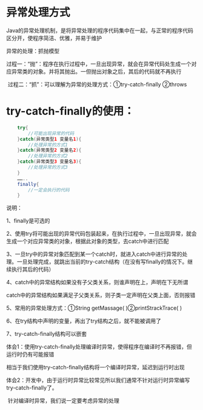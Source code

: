 # 异常处理方式
Java的异常处理机制，是将异常处理的程序代码集中在一起，与正常的程序代码区分开，使程序简洁、优雅，并易于维护

异常的处理：抓抛模型

​		过程一：“抛”：程序在执行过程中，一旦出现异常，就会在异常代码处生成一个对应异常类的对象。并将其抛出。一但抛出对象之后，其后的代码就不再执行

​		过程二：“抓”：可以理解为异常的处理方式：①try-catch-finally ②throws

# try-catch-finally的使用：
```java
	try{
		//可能出现异常的代码
	}catch(异常类型1 变量名1){
		//处理异常的方式1
	}catch(异常类型2 变量名2){
		//处理异常的方式2
	}catch(异常类型3 变量名3){
		//处理异常的方式3
	}
	……..
	finally{
		//一定会执行的代码
	}
```
说明：

1、finally是可选的

2、使用try将可能出现的异常代码包装起来，在执行过程中，一旦出现异常，就会生成一个对应异常类的对象，根据此对象的类型，去catch中进行匹配

3、一旦try中的异常对象匹配到某一个catch时，就进入catch中进行异常的处理。一旦处理完成，就跳出当前的try-catch结构（在没有写finally的情况下。继续执行其后的代码）

4、catch中的异常结构如果没有子父类关系，则谁声明在上，声明在下无所谓

​	catch中的异常结构如果满足子父类关系，则子类一定声明在父类上面，否则报错

5、常用的异常处理方式：①String getMassage( )②printStrackTrace( )

6、在try结构中声明的变量，再出了try结构之后，就不能被调用了

7、try-catch-finally结构可以嵌套



体会1：使用try-catch-finally处理编译时异常，使得程序在编译时不再报错，但运行时仍有可能报错

​		相当于我们使用try-catch-finally结构将一个编译时异常，延迟到运行时出现

体会2：开发中，由于运行时异常比较常见所以我们通常不针对运行时异常编写try-catch-finally了。

​		针对编译时异常，我们说一定要考虑异常的处理